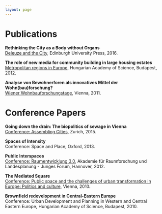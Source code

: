 ```yaml
---
layout: page
---
```

# Publications

<strong>Rethinking the City as a Body without Organs</strong><br>
<a href="https://www.jstor.org/stable/10.3366/j.ctt1bh2hh5" rel="noopener noreferrer" target="_blank">Deleuze and the City</a>, Edinburgh University Press, 2016.

<strong>The role of new media for community building in large housing estates</strong><br>
<a href=" https://ubdata.univie.ac.at/AC10789017" rel="noopener noreferrer" target="_blank">Metropolitan regions in Europe</a>, Hungarian Academy of Science, Budapest, 2012.

<strong>Analyse von Bewohnerforen als innovatives Mittel der Wohn(bau)forschung?</strong><br>
<a href="https://www.wohnbauforschung.at/index.php?id=446" rel="noopener noreferrer" target="_blank">Wiener Wohnbauforschungstage</a>, Vienna, 2011.

# Conference Papers

<strong>Going down the drain: The biopolitics of sewage in Vienna</strong><br>
<a href="https://ethz.ch/content/dam/ethz/special-interest/arch/ncl/eth-case-dam/documents/veranstaltungen/2015/assembling-cities-conference-sts-theories-and-methodologies-in-planning-studies/assemblingcities_flyer_a4_druckauflage60.pdf" rel="noopener noreferrer" target="_blank">Conference: Assembling Cities</a>, Zurich, 2015.

<strong>Spaces of Intensity</strong><br>
Conference: Space and Place, Oxford, 2013.

<strong>Public Interspaces</strong><br>
<a href="https://www.arl-net.de/system/files/120410_jf2012_arbeitsgruppen2.pdf" rel="noopener noreferrer" target="_blank">Conference: Raumentwicklung 3.0</a>, Akademie für Raumforschung und Landesplanung - Junges Forum, Hannover, 2012.

<strong>The Mediated Square</strong><br>
<a href="https://skuor.tuwien.ac.at/wp-content/uploads/ENC_folder.pdf" rel="noopener noreferrer" target="_blank">Conference: Public space and the challenges of urban transformation in Europe: Politics and culture</a>, Vienna, 2010.

<strong>Brownfield redevelopment in Central-Eastern Europe</strong><br>
Conference: Urban Development and Planning in Western and Central Eastern Europe, Hungarian Academy of Science, Budapest, 2010.